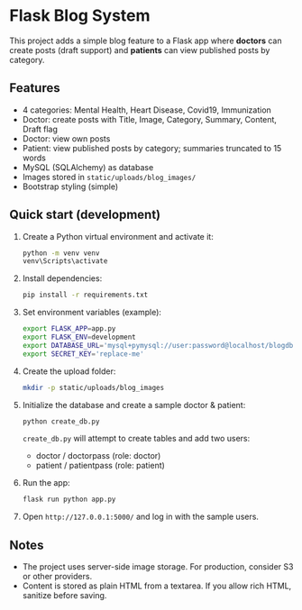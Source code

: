 # Flask Blog System 

This project adds a simple blog feature to a Flask app where **doctors** can create posts (draft support)
and **patients** can view published posts by category.

## Features
- 4 categories: Mental Health, Heart Disease, Covid19, Immunization
- Doctor: create posts with Title, Image, Category, Summary, Content, Draft flag
- Doctor: view own posts
- Patient: view published posts by category; summaries truncated to 15 words
- MySQL (SQLAlchemy) as database
- Images stored in `static/uploads/blog_images/`
- Bootstrap styling (simple)

## Quick start (development)
1. Create a Python virtual environment and activate it:
   ```bash
   python -m venv venv
   venv\Scripts\activate
   ```
2. Install dependencies:
   ```bash
   pip install -r requirements.txt
   ```
3. Set environment variables (example):
   ```bash
   export FLASK_APP=app.py
   export FLASK_ENV=development
   export DATABASE_URL='mysql+pymysql://user:password@localhost/blogdb'
   export SECRET_KEY='replace-me'
   ```
4. Create the upload folder:
   ```bash
   mkdir -p static/uploads/blog_images
   ```
5. Initialize the database and create a sample doctor & patient:
   ```bash
   python create_db.py
   ```
   `create_db.py` 
   will attempt to create tables and add two users:
   - doctor / doctorpass (role: doctor)
   - patient / patientpass (role: patient)

6. Run the app:
   ```bash
   flask run python app.py
   ```
7. Open `http://127.0.0.1:5000/` and log in with the sample users.

## Notes
- The project uses server-side image storage. For production, consider S3 or other providers.
- Content is stored as plain HTML from a textarea. If you allow rich HTML, sanitize before saving.
